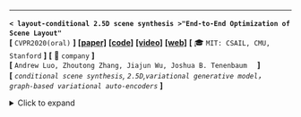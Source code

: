 ---

**`< layout-conditional 2.5D scene synthesis >"End-to-End Optimization of Scene Layout"`**  
**[** `CVPR2020(oral)` **]** **[[paper]](https://arxiv.org/pdf/2007.11744.pdf)** **[[code]](https://github.com/aluo-x/3D_SLN)** **[[video]](https://www.youtube.com/watch?v=1GQ8IkI6ZJM)** **[[web]](http://3dsln.csail.mit.edu/)** **[** :mortar_board: `MIT: CSAIL, CMU, Stanford` **]** **[** :office: `company` **]**  
**[**  `Andrew Luo, Zhoutong Zhang, Jiajun Wu, Joshua B. Tenenbaum  `  **]**  
**[** _`conditional scene synthesis`, `2.5D`,`variational generative model`， `graph-based variational auto-encoders`_ **]**  

<details>
  <summary>Click to expand</summary>


| ![image-20201028170115727](media/image-20201028170115727.png) |
| ------------------------------------------------------------ |
| scene generation + refinement                                |




- **Motivation**
  
  - Traditional scene graph based image generation (e.g. *[CVPR2018] sg2im*)
  
    - 在image space中建模物体关系(而不是scene space)
    - 没有显式的3D物体概念（只有像素）
  - Layout Generation (e.g. *[SIGGRAPH2018] Deep Convolutional Priors for Indoor Scene Synthesis*)
  
    - no spatial-conditioning
    - auto-regressive 自回归 (slow)
  
      - [ ] what?
  - 核心issues
  
    - scene space下的3D关系
    - 解耦的布局、形状、图像构成
    - 基于2.5D+语义目标的object locations的refinement
  
      - [ ] what?
- **主要贡献**
  - 3D-SLN model 可以从一个scene graph生成**diverse and accurate** scene layouts 
  - 3D scene layouts 可以用 2.5D+语义信息 finetune
  - 对于layout synthesis和image synthesis很有用
- **数据集**

  - 物体3D model 是直接从SUNCG数据集中 retrive的；选择类别内最相似的bbox
- **layout generator的网络架构**

![image-20201028170249809](media/image-20201028170249809.png)

- **refinement (finetune) 过程**

| ![image-20201028170332920](media/image-20201028170332920.png) |
| ------------------------------------------------------------ |
|                                                              |


- **效果**

  - 2.5D vs. 2D

    - ![image-20201028170455621](media/image-20201028170455621.png)
  - diverse layout from the same scene graph

    - ![image-20201028171028235](media/image-20201028171028235.png)
  - diverse layout generation

    - ![image-20201028170542200](media/image-20201028170542200.png)
- **思考**

  - 我们的idea基本就是true-3D multi-view version of the paper
  - 更多的注重用生成模型做表征提取
  - 物体不是来自于一个3D model dataset，而是来自于构建好的三维表征

    - 思考：事实上我们的重点并不在这里，理论上物体也可以来自于3D model dataset，强调的只是从一对关系+自由度中产生不同的pair-wise relationships

</details>